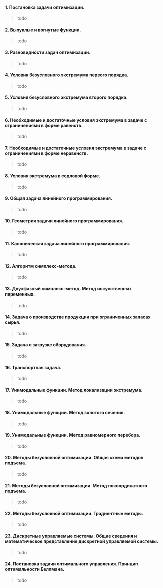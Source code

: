 #### 1. Постановка задачи оптимизации.
> todo
#### 2. Выпуклые и вогнутые функции.
> todo
#### 3. Разновидности задач оптимизации.
> todo
#### 4. Условия безусловного экстремума первого порядка.
> todo
#### 5. Условия безусловного экстремума второго порядка.
> todo
#### 6. Необходимые и достаточные условия экстремума в задаче с ограничениями в форме равенств.
> todo
#### 7. Необходимые и достаточные условия экстремума в задаче с ограничениями в форме неравенств.
> todo
#### 8. Условия экстремума в седловой форме.
> todo
#### 9. Общая задача линейного программирования.
> todo
#### 10. Геометрия задачи линейного программирования.
> todo
#### 11. Каноническая задача линейного программирования.
> todo
#### 12. Алгоритм симплекс-метода.
> todo
#### 13. Двухфазный симплекс-метод. Метод искусственных переменных.
> todo
#### 14. Задача о производстве продукции при ограниченных запасах сырья.
> todo
#### 15. Задача о загрузке оборудования.
> todo
#### 16. Транспортная задача.
> todo
#### 17. Унимодальные функции. Метод локализации экстремума.
> todo
#### 18. Унимодальные функции. Метод золотого сечения.
> todo
#### 19. Унимодальные функции. Метод равномерного перебора.
> todo
#### 20. Методы безусловной оптимизации. Общая схема методов подъема.
> todo
#### 21. Методы безусловной оптимизации. Метод покоординатного подъема.
> todo
#### 22. Методы безусловной оптимизации. Градиентные методы.
> todo
#### 23. Дискретные управляемые системы. Общие сведения и математическое представление дискретной управляемой системы.
> todo
#### 24. Постановка задачи оптимального управления. Принцип оптимальности Беллмана.
> todo
